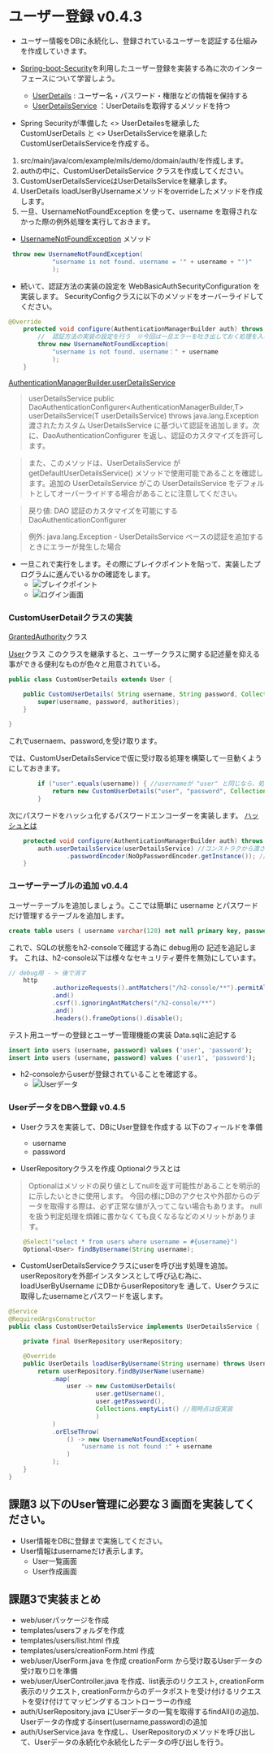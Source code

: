 # ユーザー登録 v0.4.3

* ユーザー情報をDBに永続化し、登録されているユーザーを認証する仕組みを作成していきます。
* [Spring-boot-Security](https://docs.spring.io/spring-security/reference/index.html)を利用したユーザー登録を実装する為に次のインターフェースについて学習しよう。
    * [UserDetails](https://docs.spring.io/spring-security/site/docs/5.5.3/api/org/springframework/security/core/userdetails/UserDetails.html) : ユーザー名・パスワード・権限などの情報を保持する
    * [UserDetailsService](https://docs.spring.io/spring-security/site/docs/5.5.3/api/org/springframework/security/core/userdetails/UserDetailsService.html) ：UserDetailsを取得するメソッドを持つ　

* Spring Securityが準備した <<interface>> UserDetailesを継承した CustomUserDetails と <<interface>> UserDetailsServiceを継承したCustomUserDetailsServiceを作成する。

1. src/main/java/com/example/mils/demo/domain/auth/を作成します。
2. authの中に、CustomUserDetailsService クラスを作成してください。
3. CustomUserDetailsServiceはUserDetailsServiceを継承します。
4. UserDetails loadUserByUsernameメソッドをoverrideしたメソッドを作成します。
5. 一旦、UsernameNotFoundException を使って、username を取得されなかった際の例外処理を実行しておきます。

* [UsernameNotFoundException](https://spring.pleiades.io/spring-security/site/docs/current/api/org/springframework/security/core/userdetails/UsernameNotFoundException.html) メソッド
```java
 throw new UsernameNotFoundException(
            "username is not found. username = '" + username + "')"
            );
```
* 続いて、認証方法の実装の設定を WebBasicAuthSecurityConfiguration を実装します。
SecurityConfigクラスに以下のメソッドをオーバーライドしてください。

```java
@Override
    protected void configure(AuthenticationManagerBuilder auth) throws Exception {
        //  認証方法の実装の設定を行う　※今回は一旦エラーを吐き出しておく処理を入れておく。
        throw new UsernameNotFoundException(
            "username is not found. username：" + username
            );
    }
```

[AuthenticationManagerBuilder.userDetailsService](https://spring.pleiades.io/spring-security/site/docs/current/api/org/springframework/security/config/annotation/authentication/builders/AuthenticationManagerBuilder.html)

> userDetailsService
public <T extends UserDetailsService> DaoAuthenticationConfigurer<AuthenticationManagerBuilder,​T> userDetailsService​(T userDetailsService) throws java.lang.Exception
渡されたカスタム UserDetailsService に基づいて認証を追加します。次に、DaoAuthenticationConfigurer を返し、認証のカスタマイズを許可します。

>また、このメソッドは、UserDetailsService が getDefaultUserDetailsService() メソッドで使用可能であることを確認します。追加の UserDetailsService がこの UserDetailsService をデフォルトとしてオーバーライドする場合があることに注意してください。

>戻り値:
DAO 認証のカスタマイズを可能にする DaoAuthenticationConfigurer

>例外:
java.lang.Exception - UserDetailsService ベースの認証を追加するときにエラーが発生した場合

* 一旦これで実行をします。その際にブレイクポイントを貼って、実装したプログラムに進んでいるかの確認をします。
    * ![ブレイクポイント](/README-assets/debug-login-exception.png)
    * ![ログイン画面](/README-assets/debug-login-exception-login画面.png)

### CustomUserDetailクラスの実装

[ GrantedAuthority](https://spring.pleiades.io/spring-security/site/docs/current/api/org/springframework/security/core/GrantedAuthority.html)クラス

[User](https://spring.pleiades.io/spring-security/site/docs/current/api/org/springframework/security/core/userdetails/User.html)クラス
このクラスを継承すると、ユーザークラスに関する記述量を抑える事ができる便利なものが色々と用意されている。

```java
public class CustomUserDetails extends User {

    public CustomUserDetails( String username, String password, Collection<? extends GrantedAuthority> authorities ) {
        super(username, password, authorities);
    }
    
}
```
これでusernaem、password,を受け取ります。

では、CustomUserDetailsServiceで仮に受け取る処理を構築して一旦動くようにしておきます。

```java
        if ("user".equals(username)) { //usernameが "user" と同じなら、処理を返す
            return new CustomUserDetails("user", "password", Collections.emptyList()); //Authoritiesは、権限 で現段階では空のリストを返しておく。
        }
```

次にパスワードをハッシュ化するパスワードエンコーダーを実装します。
[ハッシュとは](https://developer.mozilla.org/ja/docs/Glossary/hash)

```java
    protected void configure(AuthenticationManagerBuilder auth) throws Exception {
        auth.userDetailsService(userDetailsService) //コンストラクから渡されたuserDetailServiceをauth.userDetailsServiceに渡している
                .passwordEncoder(NoOpPasswordEncoder.getInstance()); //非推奨のクラスの為、後ほど書き換える。
    }   
```

### ユーザーテーブルの追加 v0.4.4

ユーザーテーブルを追加しましょう。ここでは簡単に username とパスワードだけ管理するテーブルを追加します。

```sql
create table users ( username varchar(128) not null primary key, password varchar(256) not null );
```

これで、SQLの状態をh2-consoleで確認する為に debug用の 記述を追記します。
これは、h2-console以下は様々なセキュリティ要件を無効にしています。
```java
// debug用 - > 後で消す
    http
            .authorizeRequests().antMatchers("/h2-console/**").permitAll()
            .and()
            .csrf().ignoringAntMatchers("/h2-console/**")
            .and()
            .headers().frameOptions().disable();
```

テスト用ユーザーの登録とユーザー管理機能の実装 Data.sqlに追記する
```sql
insert into users (username, password) values ('user', 'password');
insert into users (username, password) values ('user1', 'password');
```

* h2-consoleからuserが登録されていることを確認する。
    * ![Userデータ](/README-assets/h2-console-user.png)

### UserデータをDBへ登録 v0.4.5
* Userクラスを実装して、DBにUser登録を作成する
    以下のフィールドを準備
    * username
    * password

* UserRepositoryクラスを作成
Optionalクラスとは
> Optionalはメソッドの戻り値としてnullを返す可能性があることを明示的に示したいときに使用します。
今回の様にDBのアクセスや外部からのデータを取得する際は、必ず正常な値が入ってこない場合もあります。
nullを扱う判定処理を煩雑に書かなくても良くなるなどのメリットがあります。

```java
    @Select("select * from users where username = #{username}")
    Optional<User> findByUsername(String username);
```

* CustomUserDetailsServiceクラスにuserを呼び出す処理を追加。
userRepositoryを外部インスタンスとして呼び込む為に、loadUserByUsername にDBからuserRepositoryを
通して、Userクラスに取得したusernameとパスワードを返します。

```java
@Service
@RequiredArgsConstructor
public class CustomUserDetailsService implements UserDetailsService {

    private final UserRepository userRepository;

    @Override
    public UserDetails loadUserByUsername(String username) throws UsernameNotFoundException {
        return userRepository.findByUserName(username)
            .map(
                user -> new CustomUserDetails(
                        user.getUsername(), 
                        user.getPassword(), 
                        Collections.emptyList() //現時点は仮実装
                        )
            )
            .orElseThrow(
                () -> new UsernameNotFoundException(
                    "username is not found :" + username
                )
            );
    }
}
```

## 課題3 以下のUser管理に必要な３画面を実装してください。
* User情報をDBに登録まで実施してください。
* User情報はusernameだけ表示します。
    * User一覧画面
    * User作成画面

## 課題3で実装まとめ
* web/userパッケージを作成
* templates/usersフォルダを作成
* templates/users/list.html 作成
* templates/users/creationForm.html 作成
* web/user/UserForm.java を作成 creationForm から受け取るUserデータの受け取り口を準備
* web/user/UserController.java を作成、list表示のリクエスト, creationForm表示のリクエスト, creationFormからのデータポストを受け付けるリクエストを受け付けてマッピングするコントローラーの作成
* auth/UserRepository.java にUserデータの一覧を取得するfindAll()の追加、Userデータの作成するinsert(username,password)の追加
* auth/UserService.java を作成し、UserRepositoryのメソッドを呼び出して、Userデータの永続化や永続化したデータの呼び出しを行う。